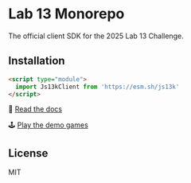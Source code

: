 # Lab 13 Monorepo

The official client SDK for the 2025 Lab 13 Challenge.

## Installation

```html
<script type="module">
  import Js13kClient from 'https://esm.sh/js13k'
</script>
```

📖 [Read the docs](https://online.js13kgames.com])

🕹️ [Play the demo games](https://online.js13kgames.com/demos)

## License

MIT
